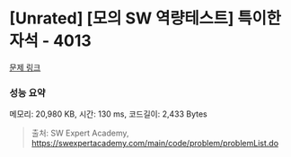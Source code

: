 # [Unrated] [모의 SW 역량테스트] 특이한 자석 - 4013 

[문제 링크](https://swexpertacademy.com/main/code/problem/problemDetail.do?contestProbId=AWIeV9sKkcoDFAVH) 

### 성능 요약

메모리: 20,980 KB, 시간: 130 ms, 코드길이: 2,433 Bytes



> 출처: SW Expert Academy, https://swexpertacademy.com/main/code/problem/problemList.do